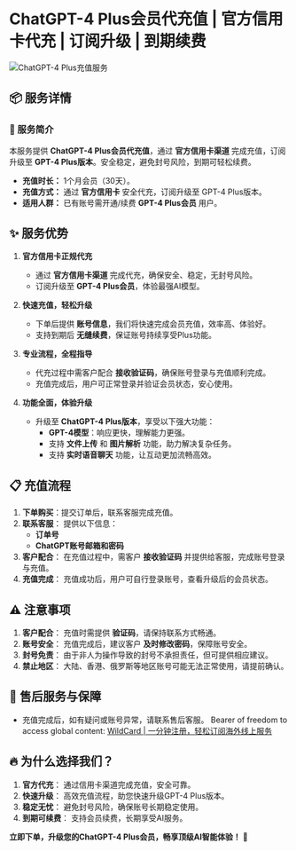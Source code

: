 # ChatGPT-4 Plus会员代充值 | 官方信用卡代充 | 订阅升级 | 到期续费

![ChatGPT-4 Plus充值服务](https://bbtdd.com/img/31585923842519.webp)

## 📦 服务详情

### 🎯 服务简介
本服务提供 **ChatGPT-4 Plus会员代充值**，通过 **官方信用卡渠道** 完成充值，订阅升级至 **GPT-4 Plus版本**。安全稳定，避免封号风险，到期可轻松续费。

- **充值时长：** 1个月会员（30天）。
- **充值方式：** 通过 **官方信用卡** 安全代充，订阅升级至 GPT-4 Plus版本。
- **适用人群：** 已有账号需开通/续费 **GPT-4 Plus会员** 用户。

## ✨ 服务优势

1. **官方信用卡正规代充**
   - 通过 **官方信用卡渠道** 完成代充，确保安全、稳定，无封号风险。
   - 订阅升级至 **GPT-4 Plus会员**，体验最强AI模型。

2. **快速充值，轻松升级**
   - 下单后提供 **账号信息**，我们将快速完成会员充值，效率高、体验好。
   - 支持到期后 **无缝续费**，保证账号持续享受Plus功能。

3. **专业流程，全程指导**
   - 代充过程中需客户配合 **接收验证码**，确保账号登录与充值顺利完成。
   - 充值完成后，用户可正常登录并验证会员状态，安心使用。

4. **功能全面，体验升级**
   - 升级至 **ChatGPT-4 Plus版本**，享受以下强大功能：
     - **GPT-4模型**：响应更快，理解能力更强。
     - 支持 **文件上传** 和 **图片解析** 功能，助力解决复杂任务。
     - 支持 **实时语音聊天** 功能，让互动更加流畅高效。

## 📋 充值流程

1. **下单购买**：提交订单后，联系客服完成充值。
2. **联系客服**： 提供以下信息：
   - **订单号**
   - **ChatGPT账号邮箱和密码**
3. **客户配合**： 在充值过程中，需客户 **接收验证码** 并提供给客服，完成账号登录与充值。
4. **充值完成**： 充值成功后，用户可自行登录账号，查看升级后的会员状态。

## ⚠️ 注意事项

1. **客户配合**： 充值时需提供 **验证码**，请保持联系方式畅通。
2. **账号安全**： 充值完成后，建议客户 **及时修改密码**，保障账号安全。
3. **封号免责**： 由于非人为操作导致的封号不承担责任，但可提供相应建议。
4. **禁止地区**： 大陆、香港、俄罗斯等地区账号可能无法正常使用，请提前确认。

## 💎 售后服务与保障

- 充值完成后，如有疑问或账号异常，请联系售后客服。
Bearer of freedom to access global content: [WildCard | 一分钟注册，轻松订阅海外线上服务](https://bbtdd.com/WildCard)

## 🔥 为什么选择我们？

1. **官方代充**： 通过信用卡渠道完成充值，安全可靠。
2. **快速升级**： 高效充值流程，助您快速升级GPT-4 Plus版本。
3. **稳定无忧**： 避免封号风险，确保账号长期稳定使用。
4. **到期可续费**： 支持会员续费，长期享受AI服务。

**立即下单，升级您的ChatGPT-4 Plus会员，畅享顶级AI智能体验！** 🚀